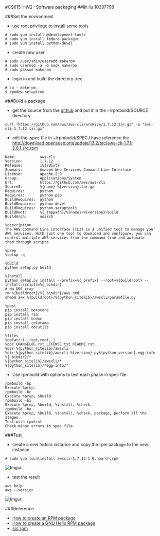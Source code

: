 #CS615-HW2 : Software packaging
##lin liu 10397798

###Set the environment
* use root privilege to install some tools

```
# sudo yum install @development-tools
# sudo yum install fedora-packager
# sudo yum install python-devel
```

* create new user

```
# sudo /usr/sbin/useradd makerpm
# sudo usermod -a -G mock makerpm
# sudo passwd makerpm
```

* login in and build the directory tree


```
# su - makerpm
$ rpmdev-setuptree
```

###Build a package


* get the source from the [github](https://github.com/aws/aws-cli) and put it in the ~/rpmbuild/SOURCE directory

```
curl "https://github.com/aws/aws-cli/archive/1.7.12.tar.gz" -o "aws-cli-1.7.12.tar.gz"
```

* edit the .spec file in ~/rpmbuild/SPEC,I have reference the http://download.opensuse.org/update/13.2/src/aws-cli-1.7.1-2.8.1.src.rpm 

```
Name:           aws-cli
Version:        1.7.12
Release:        1%{?dist}
Summary:        Amazon Web Services Command Line Interface
License:        Apache-2.0
Group:          Applications/System
Url:            https://github.com/aws/aws-cli
Source0:        %{name}-%{version}.tar.gz
Requires:       python
Requires:       python-pip
BuildRequires:  python
BuildRequires:  python-devel
BuildRequires:  python-setuptools
BuildRoot:      %{_tmppath}/%{name}-%{version}-build
BuildArch:      noarch

%description
The AWS Command Line Interface (CLI) is a unified tool to manage your AWS services. With just one tool to download and configure, you can control multiple AWS services from the command line and automate
them through scripts.

%prep
%setup -q

%build
python setup.py build

%install
python setup.py install --prefix=%{_prefix} --root=%{buildroot} --install-scripts=%{_bindir}
# No DOS crap
rm %{buildroot}/%{_bindir}/aws.cmd
chmod a+x %{buildroot}/%{python_sitelib}/awscli/paramfile.py

%post
pip install botocore
pip install rsa
pip install bcdoc
pip install colorama
pip install docutils

%files
%defattr(-,root,root,-)
%doc CHANGELOG.rst LICENSE.txt README.rst
%dir %{python_sitelib}/awscli
%dir %{python_sitelib}/awscli-%{version}-py%{python_version}.egg-info
%{_bindir}/*
%{python_sitelib}/awscli/*
%{python_sitelib}/*egg-info/*
```


* Use rpmbuild with options to test each phase in spec file.

```
rpmbuild -bp
Execute %prep.
rpmbuild -bc
Execute %prep, %build.
rpmbuild -bi
Execute %prep, %build, %install, %check.
rpmbuild -ba
Execute %prep, %build, %install, %check, package, perform all the stages.
Test with rpmlint
Check minor errors in spec file.
```


###Test

* create a new fedora instance and copy the rpm package to the new instance

```
# sudo yum localinstall awscli-1.7.12-1.0.noarch.rpm 
```

![Imgur](http://i.imgur.com/U80UFDk.png)
	
* test the result

```
aws help
aws --version
```

![Imgur](http://i.imgur.com/8r3NfUH.png)

###Reference

* [How to create an RPM package](https://fedoraproject.org/wiki/How_to_create_an_RPM_package)
* [How to create a GNU Hello RPM package](https://fedoraproject.org/wiki/How_to_create_a_GNU_Hello_RPM_package)
* [src.rpm](http://download.opensuse.org/update/13.2/src/aws-cli-1.7.1-2.8.1.src.rpm )

	



